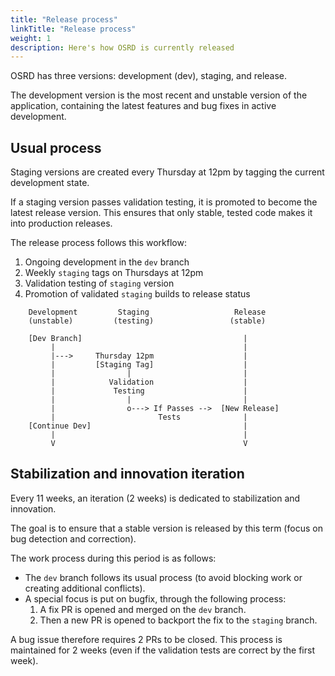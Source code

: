```yaml
---
title: "Release process"
linkTitle: "Release process"
weight: 1
description: Here's how OSRD is currently released
---
```


OSRD has three versions: development (dev), staging, and release.

The development version is the most recent and unstable version of the application, containing the latest features and bug fixes in active development.

## Usual process

Staging versions are created every Thursday at 12pm by tagging the current development state.

If a staging version passes validation testing, it is promoted to become the latest release version. This ensures that only stable, tested code makes it into production releases.

The release process follows this workflow:

1. Ongoing development in the `dev` branch
2. Weekly `staging` tags on Thursdays at 12pm
3. Validation testing of `staging` version
4. Promotion of validated `staging` builds to release status

```ascii
    Development         Staging                   Release
    (unstable)         (testing)                 (stable)

    [Dev Branch]                                    |
         |                                          |
         |--->     Thursday 12pm                    |
         |         [Staging Tag]                    |
         |                |                         |
         |            Validation                    |
         |             Testing                      |
         |                |                         |
         |                o---> If Passes -->  [New Release]
         |                       Tests              |
    [Continue Dev]                                  |
         |                                          |
         V                                          V
```

## Stabilization and innovation iteration

Every 11 weeks, an iteration (2 weeks) is dedicated to stabilization and innovation.

The goal is to ensure that a stable version is released by this term (focus on bug detection and correction).

The work process during this period is as follows:

* The `dev` branch follows its usual process (to avoid blocking work or creating additional conflicts).
* A special focus is put on bugfix, through the following process:
  1. A fix PR is opened and merged on the `dev` branch.
  2. Then a new PR is opened to backport the fix to the `staging` branch.

A bug issue therefore requires 2 PRs to be closed.
This process is maintained for 2 weeks (even if the validation tests are correct by the first week).
